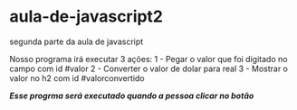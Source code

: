 # aula-de-javascript2
 segunda parte da aula de javascript
 
 Nosso programa irá executar 3 ações:
 1 - Pegar o valor que foi digitado no campo com id #valor
 2 - Converter o valor de dolar para real
 3 - Mostrar o valor no h2 com id #valorconvertido

 ***Esse progrma será executado quando a pessoa clicar no botão***
